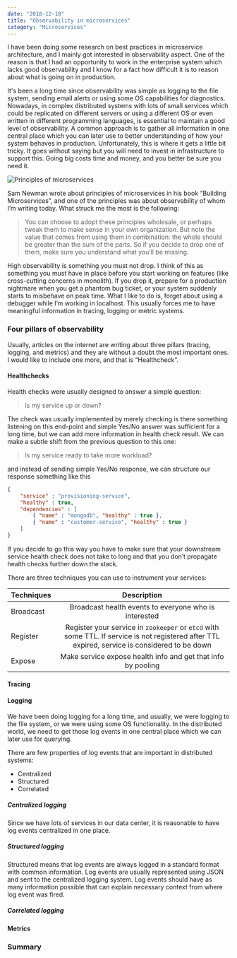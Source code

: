 ```yaml
---
date: "2018-12-18"
title: "Observability in microservices"
category: "Microservices"
---
```

I have been doing some research on best practices in microservice architecture, and I mainly got interested in observability aspect. One of the reason is that I had an opportunity to work in the enterprise system which lacks good observability and I know for a fact how difficult it is to reason about what is going on in production.

It's been a long time since observability was simple as logging to the file system, sending email alerts or using some OS capabilities for diagnostics. Nowadays, in complex distributed systems with lots of small services which could be replicated on different servers or using a different OS or even written in different programming languages, is essential to maintain a good level of observability. A common approach is to gather all information in one central place which you can later use to better understanding of how your system behaves in production. Unfortunately, this is where it gets a little bit tricky. It goes without saying but you will need to invest in infrastructure to support this. Going big costs time and money, and you better be sure you need it.

![Principles of microservices][principles_of_microservices]

Sam Newman wrote about principles of microservices in his book “Building Microservices”, and one of the principles was about observability of whom I’m writing today. What struck me the most is the following:
>You can choose to adopt these principles wholesale, or perhaps tweak them to make sense in your own organization. But note the value that comes from using them in combination: the whole should be greater than the sum of the parts. So if you decide to drop one of them, make sure you understand what you’ll be missing.

High observability is something you must not drop. I think of this as something you must have in place before you start working on features (like cross-cutting concerns in monolith). If you drop it, prepare for a production nightmare when you get a phantom bug ticket, or your system suddenly starts to misbehave on peak time. What I like to do is, forget about using a debugger while I’m working in localhost. This usually forces me to have meaningful information in tracing, logging or metric systems.

### Four pillars of observability  
Usually, articles on the internet are writing about three pillars (tracing, logging, and metrics) and they are without a doubt the most important ones. I would like to include one more, and that is “Healthcheck”.

#### Healthchecks
Health checks were usually designed to answer a simple question:

>Is my service up or down?

The check was usually implemented by merely checking is there something listening on this end-point and simple Yes/No answer was sufficient for a long time, but we can add more information in health check result. We can make a subtle shift from the previous question to this one:

>Is my service ready to take more workload?

and instead of sending simple Yes/No response, we can structure our response something like this

```json
{
	"service" : "provisioning-service",
	"healthy" : true,
	"dependencies" : [
		{ "name" : "mongodb", "healthy" : true },
		{ "name" : "customer-service", "healthy" : true }
	]
}
```

If you decide to go this way you have to make sure that your downstream service health check does not take to long and that you don’t propagate health checks further down the stack.

There are three techniques you can use to instrument your services:

| Techniques    | Description           |
| ------------- |:---------------------:|
| Broadcast     | Broadcast health events to everyone who is interested |
| Register      | Register your service in `zookeeper` or `etcd` with some TTL. If service is not registered after TTL expired, service is considered to be down|
| Expose        | Make service expose health info and get that info by pooling |

#### Tracing


#### Logging
We have been doing logging for a long time, and usually, we were logging to the file system, or we were using some OS functionality. In the distributed world, we need to get those log events in one central place which we can later use for querying.

There are few properties of log events that are important in distributed systems:
- Centralized
- Structured
- Correlated

##### Centralized logging
Since we have lots of services in our data center, it is reasonable to have log events centralized in one place.

##### Structured logging
Structured means that log events are always logged in a standard format with common information. Log events are usually represented using JSON and sent to the centralized logging system. Log events should have as many information possible that can explain necessary context from where log event was fired.

##### Correlated logging


#### Metrics

### Summary

[principles_of_microservices]: posts/Principles_of_Microservices.png
[building_microservices_book]: http://shop.oreilly.com/product/0636920033158.do
[building_microservices_video]: https://www.youtube.com/watch?v=PFQnNFe27kU